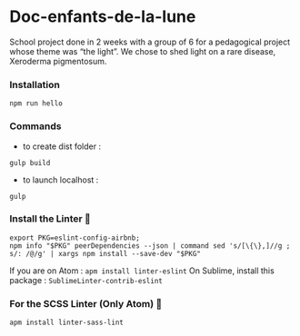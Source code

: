 # Doc-enfants-de-la-lune
School project done in 2 weeks with a group of 6 for a pedagogical project whose theme was “the light”. We chose to shed light on a rare disease, Xeroderma pigmentosum.


### Installation

```
npm run hello
```

### Commands
- to create dist folder :
```
gulp build
```
- to launch localhost :
```
gulp
```

### Install the Linter 🙈
```
export PKG=eslint-config-airbnb;
npm info "$PKG" peerDependencies --json | command sed 's/[\{\},]//g ; s/: /@/g' | xargs npm install --save-dev "$PKG"
```
If you are on Atom : `apm install linter-eslint`
On Sublime, install this package : `SublimeLinter-contrib-eslint`

### For the SCSS Linter (Only Atom) 🙉
`apm install linter-sass-lint`
